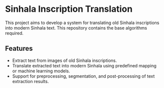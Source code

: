 # Sinhala Inscription Translation

This project aims to develop a system for translating old Sinhala inscriptions into modern Sinhala text. This repository contains the base algorithms required.

## Features

- Extract text from images of old Sinhala inscriptions.
- Translate extracted text into modern Sinhala using predefined mapping or machine learning models.
- Support for preprocessing, segmentation, and post-processing of text extraction results.
